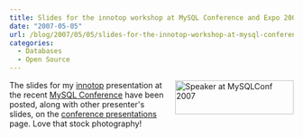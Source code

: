 ```yaml
---
title: Slides for the innotop workshop at MySQL Conference and Expo 2007
date: "2007-05-05"
url: /blog/2007/05/05/slides-for-the-innotop-workshop-at-mysql-conference-and-expo-2007/
categories:
  - Databases
  - Open Source
---
```

[<img style="float:right; margin-left: 15px" src="http://conferences.oreillynet.com/images/mysqluc2007/banners/speakers/210x60.jpg" width="210" height="60" alt="Speaker at MySQLConf 2007" />](http://www.mysqlconf.com/) 
The slides for my [innotop](http://code.google.com/p/innotop) presentation at the recent [MySQL Conference](http://www.mysqlconf.com/) have been posted, along with other presenter's slides, on the [conference presentations](http://conferences.oreillynet.com/pub/w/54/presentations.html) page. Love that stock photography!

<br style="clear:both" />


